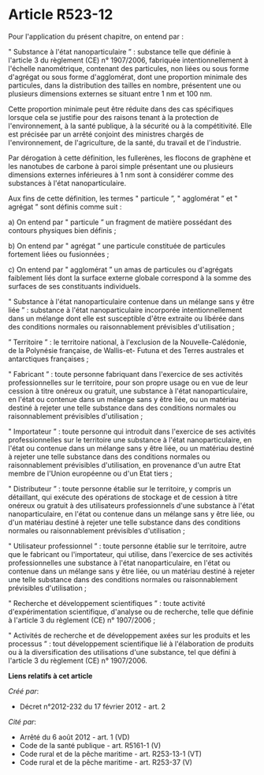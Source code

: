 # Article R523-12

Pour l'application du présent chapitre, on entend par : 

" Substance à l'état nanoparticulaire ” : substance telle que définie à l'article 3 du règlement (CE) n° 1907/2006, fabriquée
intentionnellement à l'échelle nanométrique, contenant des particules, non liées ou sous forme d'agrégat ou sous forme
d'agglomérat, dont une proportion minimale des particules, dans la distribution des tailles en nombre, présentent une ou
plusieurs dimensions externes se situant entre 1 nm et 100 nm. 

Cette proportion minimale peut être réduite dans des cas spécifiques lorsque cela se justifie pour des raisons tenant à la
protection de l'environnement, à la santé publique, à la sécurité ou à la compétitivité. Elle est précisée par un arrêté
conjoint des ministres chargés de l'environnement, de l'agriculture, de la santé, du travail et de l'industrie. 

Par dérogation à cette définition, les fullerènes, les flocons de graphène et les nanotubes de carbone à paroi simple
présentant une ou plusieurs dimensions externes inférieures à 1 nm sont à considérer comme des substances à l'état
nanoparticulaire. 

Aux fins de cette définition, les termes " particule ”, " agglomérat ” et " agrégat ” sont définis comme suit : 

a) On entend par " particule ” un fragment de matière possédant des contours physiques bien définis ; 

b) On entend par " agrégat ” une particule constituée de particules fortement liées ou fusionnées ; 

c) On entend par " agglomérat ” un amas de particules ou d'agrégats faiblement liés dont la surface externe globale
correspond à la somme des surfaces de ses constituants individuels. 

" Substance à l'état nanoparticulaire contenue dans un mélange sans y être liée ” : substance à l'état nanoparticulaire
incorporée intentionnellement dans un mélange dont elle est susceptible d'être extraite ou libérée dans des conditions
normales ou raisonnablement prévisibles d'utilisation ; 

” Territoire ” : le territoire national, à l'exclusion de la Nouvelle-Calédonie, de la Polynésie française, de Wallis-et-
Futuna et des Terres australes et antarctiques françaises ; 

" Fabricant ” : toute personne fabriquant dans l'exercice de ses activités professionnelles sur le territoire, pour son
propre usage ou en vue de leur cession à titre onéreux ou gratuit, une substance à l'état nanoparticulaire, en l'état ou
contenue dans un mélange sans y être liée, ou un matériau destiné à rejeter une telle substance dans des conditions normales
ou raisonnablement prévisibles d'utilisation ; 

" Importateur ” : toute personne qui introduit dans l'exercice de ses activités professionnelles sur le territoire une
substance à l'état nanoparticulaire, en l'état ou contenue dans un mélange sans y être liée, ou un matériau destiné à rejeter
une telle substance dans des conditions normales ou raisonnablement prévisibles d'utilisation, en provenance d'un autre Etat
membre de l'Union européenne ou d'un Etat tiers ; 

" Distributeur ” : toute personne établie sur le territoire, y compris un détaillant, qui exécute des opérations de stockage
et de cession à titre onéreux ou gratuit à des utilisateurs professionnels d'une substance à l'état nanoparticulaire, en
l'état ou contenue dans un mélange sans y être liée, ou d'un matériau destiné à rejeter une telle substance dans des
conditions normales ou raisonnablement prévisibles d'utilisation ; 

" Utilisateur professionnel ” : toute personne établie sur le territoire, autre que le fabricant ou l'importateur, qui
utilise, dans l'exercice de ses activités professionnelles une substance à l'état nanoparticulaire, en l'état ou contenue
dans un mélange sans y être liée, ou un matériau destiné à rejeter une telle substance dans des conditions normales ou
raisonnablement prévisibles d'utilisation ; 

" Recherche et développement scientifiques ” : toute activité d'expérimentation scientifique, d'analyse ou de recherche,
telle que définie à l'article 3 du règlement (CE) n° 1907/2006 ; 

" Activités de recherche et de développement axées sur les produits et les processus ” : tout développement scientifique lié
à l'élaboration de produits ou à la diversification des utilisations d'une substance, tel que défini à l'article 3 du
règlement (CE) n° 1907/2006.

**Liens relatifs à cet article**

_Créé par_:

  - Décret n°2012-232 du 17 février 2012 - art. 2

_Cité par_:

  - Arrêté du 6 août 2012 - art. 1 (VD)
  - Code de la santé publique - art. R5161-1 (V)
  - Code rural et de la pêche maritime - art. R253-13-1 (VT)
  - Code rural et de la pêche maritime - art. R253-37 (V)
